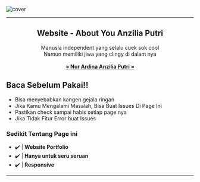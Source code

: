 ![cover](watermark.jpg)

------------------------------------
<p align="center">
  <h2 align="center">Website - About You Anzilia Putri</h2>
  <p align="center">
    Manusia independent yang selalu cuek sok cool <br>
Namun memiliki jiwa yang clingy di dalam nya
    <br/>
    <br/>
    <a href="https://github.com/zzrftixx"><strong>» Nur Ardina Anzilia Putri »</strong></a>
    <br/>
  </p>
</p>

## Baca Sebelum Pakai!!
- Bisa menyebabkan kangen gejala ringan
- Jika Kamu Mengalami Masalah, Bisa Buat Issues Di Page Ini
- Pastikan check sampai habis setiap page nya
- Jika Tidak Fitur Error buat Issues

### Sedikit Tentang Page ini
- ✔️ | **Website Portfolio** 
- ✔️ | **Hanya untuk seru seruan** 
- ✔️ | **Responsive** 
---------
